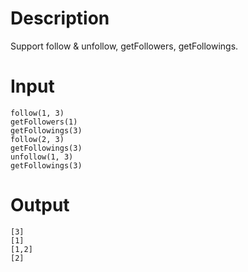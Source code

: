 # Description

Support follow & unfollow, getFollowers, getFollowings.

# Input
```
follow(1, 3)
getFollowers(1)
getFollowings(3)
follow(2, 3)
getFollowings(3)
unfollow(1, 3)
getFollowings(3)
```

# Output
```
[3]
[1]
[1,2]
[2]
```
